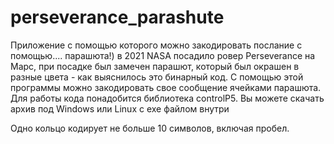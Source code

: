# perseverance_parashute
Приложение с помощью которого можно закодировать послание с помощью.... парашюта!) в 2021 NASA посадило ровер Perseverance на Марс, при посадке был замечен парашют, который был окрашен в разные цвета - как выяснилось это бинарный код. С помощью этой программы можно закодировать свое сообщение ячейками парашюта. Для работы кода понадобится библиотека controlP5. Вы можете скачать архив под Windows или Linux с exe файлом внутри

Одно кольцо кодирует не больше 10 символов, включая пробел.
